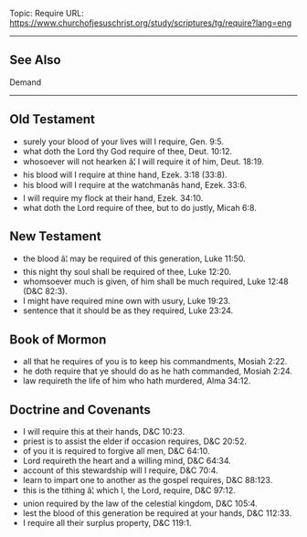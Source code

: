Topic: Require
URL: https://www.churchofjesuschrist.org/study/scriptures/tg/require?lang=eng

---

## See Also

Demand

---

## Old Testament

- surely your blood of your lives will I require, Gen. 9:5.
- what doth the Lord thy God require of thee, Deut. 10:12.
- whosoever will not hearken â¦ I will require it of him, Deut. 18:19.
- his blood will I require at thine hand, Ezek. 3:18 (33:8).
- his blood will I require at the watchmanâs hand, Ezek. 33:6.
- I will require my flock at their hand, Ezek. 34:10.
- what doth the Lord require of thee, but to do justly, Micah 6:8.

## New Testament

- the blood â¦ may be required of this generation, Luke 11:50.
- this night thy soul shall be required of thee, Luke 12:20.
- whomsoever much is given, of him shall be much required, Luke 12:48 (D&C 82:3).
- I might have required mine own with usury, Luke 19:23.
- sentence that it should be as they required, Luke 23:24.

## Book of Mormon

- all that he requires of you is to keep his commandments, Mosiah 2:22.
- he doth require that ye should do as he hath commanded, Mosiah 2:24.
- law requireth the life of him who hath murdered, Alma 34:12.

## Doctrine and Covenants

- I will require this at their hands, D&C 10:23.
- priest is to assist the elder if occasion requires, D&C 20:52.
- of you it is required to forgive all men, D&C 64:10.
- Lord requireth the heart and a willing mind, D&C 64:34.
- account of this stewardship will I require, D&C 70:4.
- learn to impart one to another as the gospel requires, D&C 88:123.
- this is the tithing â¦ which I, the Lord, require, D&C 97:12.
- union required by the law of the celestial kingdom, D&C 105:4.
- lest the blood of this generation be required at your hands, D&C 112:33.
- I require all their surplus property, D&C 119:1.

